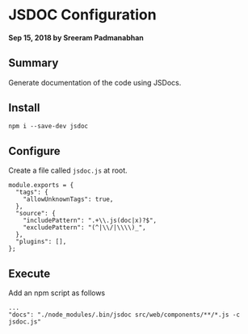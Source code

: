 # JSDOC Configuration

#### Sep 15, 2018 by Sreeram Padmanabhan

## Summary

Generate documentation of the code using JSDocs.

## Install

`npm i --save-dev jsdoc`

## Configure

Create a file called `jsdoc.js` at root.

    module.exports = {
      "tags": {
        "allowUnknownTags": true,
      },
      "source": {
        "includePattern": ".+\\.js(doc|x)?$",
        "excludePattern": "(^|\\/|\\\\)_",
      },
      "plugins": [],
    };


## Execute

Add an npm script as follows

    ...
    "docs": "./node_modules/.bin/jsdoc src/web/components/**/*.js -c jsdoc.js"

